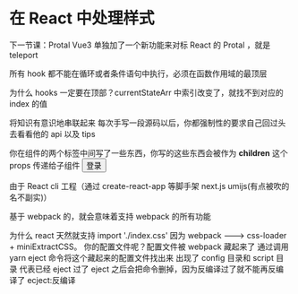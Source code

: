 # 在 React 中处理样式

下一节课：Protal Vue3 单独加了一个新功能来对标 React 的 Protal ，就是 teleport

所有 hook 都不能在循环或者条件语句中执行，必须在函数作用域的最顶层

为什么 hooks 一定要在顶部？currentStateArr 中索引改变了，就找不到对应的 index 的值

将知识有意识地串联起来 每次手写一段源码以后，你都强制性的要求自己回过头去看看他的 api 以及 tips

你在组件的两个标签中间写了一些东西，你写的这些东西会被作为 **children** 这个 props 传递给子组件
<Button>登录</Button>

由于 React cli 工程（通过 create-react-app 等脚手架 next.js umijs(有点被吹的名不副实)）

基于 webpack 的，就会意味着支持 webpack 的所有功能

为什么 react 天然就支持 import './index.css'
因为 webpack ---> css-loader + miniExtractCSS。
你的配置文件呢？配置文件被 webpack 藏起来了
通过调用 yarn eject 命令将这个藏起来的配置文件找出来 出现了 config 目录和 script 目录 代表已经 eject 过了 eject 之后会把命令删掉，因为反编译过了就不能再反编译了
ecject:反编译
